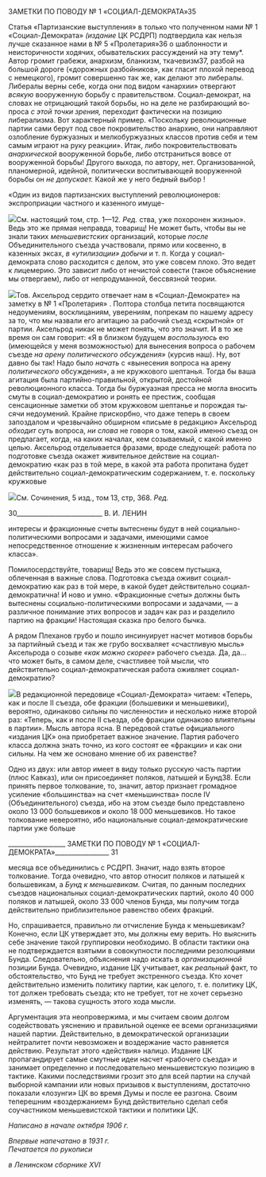ЗАМЕТКИ ПО ПОВОДУ № 1 «СОЦИАЛ-ДЕМОКРАТА»35

Статья «Партизанские выступления» в только что полученном нами № 1 «Социал-Демократа» _(издание_ ЦК РСДРП) подтвердила как нельзя лучше сказанное нами в № 5 «Пролетария»36 о шаблонности и неисторичности ходячих, обывательских рассужде­ний на эту тему*. Автор громит грабежи, анархизм, бланкизм, ткачевизм37, разбой на большой дороге («дорожных разбойников», как гласит плохой перевод с немецкого), громит совершенно так же, как делают это либералы. Либералы верны себе, когда они под видом «анархии» отвергают _всякую_ вооруженную борьбу с правительством. Соци­ал-демократ, на словах не отрицающий такой борьбы, но на деле не разбирающий во­проса _с этой точки зрения,_ переходит фактически на позицию либерализма. Вот харак­терный пример. «Поскольку революционные партии сами берут под свое покровитель­ство анархию, они направляют озлобление буржуазных и мелкобуржуазных классов против себя и тем самым играют на руку реакции». Итак, либо покровительствовать _анархической_ вооруженной борьбе, либо отстраниться вовсе от вооруженной борьбы! Другого выхода, по автору, нет. Организованной, планомерной, идейной, политически воспитывающей вооруженной борьбы он _не допускает._ Какой же у него бедный выбор !

«Один из видов партизанских выступлений революционеров: экспроприации частно­го и казенного имуще-

![](file:///C:/Users/bot32/AppData/Local/Temp/msohtmlclip1/01/clip_image001.png)См. настоящий том, стр. 1—12. _Ред._
ства, уже похоронен жизнью». Ведь это же прямая неправда, товарищ! Не может быть, чтобы вы не знали таких _меньшевистских_ организаций, которые _после_ Объединитель­ного съезда участвовали, прямо или косвенно, в казенных эксах, _в «утилизации» добы­чи_ и т. п. Когда у социал-демократа слово расходится с делом, это уже совсем плохо. Это ведет к лицемерию. Это зависит либо от нечистой совести (такое объяснение мы отвергаем), либо от непродуманной, бессвязной теории.

![](file:///C:/Users/bot32/AppData/Local/Temp/msohtmlclip1/01/clip_image001.png)Тов. Аксельрод сердито отвечает нам в «Социал-Демократе» на заметку в № 1 «Про­летария» . Полтора столбца петита посвящаются недоумениям, восклицаниям, увере­ниям, попрекам по нашему адресу за то, что мы назвали его агитацию за рабочий съезд «скрытной» от партии. Аксельрод никак не может понять, что это значит. И в то же время он сам говорит: «Я в близком будущем _воспользуюсь_ ею (имеющейся у меня возможностью) для вынесения вопроса о рабочем съезде _на арену политического об­суждения»_ (курсив наш). Ну, вот давно бы так! Надо было _начать_ с «вынесения вопро­са на арену _политического_ обсуждения», а не кружкового шептанья. Тогда бы ваша агитация была партийно-правильной, открытой, достойной революционного класса. Тогда бы буржуазная пресса не могла вносить смуты в социал-демократию и ронять ее престиж, сообщая сенсационные заметки об этом кружковом шептанье и порождая ты­сячи недоумений. Крайне прискорбно, что даже теперь в своем запоздалом и чрезвы­чайно обширном «письме в редакцию» Аксельрод _обходит_ суть вопроса, _ни слова_ не говоря о том, какой именно съезд он предлагает, когда, на каких началах, кем созывае­мый, с какой именно целью. Аксельрод отделывается фразами, вроде следующей: рабо­та по подготовке съезда окажет живительное действие на социал-демократию «как раз в той мере, в какой эта работа пропитана будет действительно социал-демократическим содержанием, т. е. поскольку кружковые

![](file:///C:/Users/bot32/AppData/Local/Temp/msohtmlclip1/01/clip_image002.png)См. Сочинения, 5 изд., том 13, стр, 368. _Ред._

  

30___________________________ В. И. ЛЕНИН

интересы и фракционные счеты вытеснены будут в ней социально-политическими во­просами и задачами, имеющими самое непосредственное отношение к жизненным ин­тересам рабочего класса».

Помилосердствуйте, товарищ! Ведь это же совсем пустышка, облеченная в важные слова. Подготовка съезда оживит социал-демократию как раз в той мере, в какой будет действительно социал-демократична! И ново и умно. «Фракционные счеты» должны быть вытеснены социально-политическими вопросами и задачами, — а различное по­нимание этих вопросов и задач как раз и разделило партию на фракции! Настоящая сказка про белого бычка.

А рядом Плеханов грубо и пошло инсинуирует насчет мотивов борьбы за партийный съезд и так же грубо восхваляет «счастливую мысль» Аксельрода о созыве _«как можно скорее»_ рабочего съезда. Да, да... что может быть, в самом деле, счастливее той мысли, что действительно социал-демократическая работа оживляет социал-демократию?

![](file:///C:/Users/bot32/AppData/Local/Temp/msohtmlclip1/01/clip_image003.png)В редакционной передовице «Социал-Демократа» читаем: «Теперь, как и после II съезда, обе фракции (большевики и меньшевики), вероятно, одинаково сильны по чис­ленности» и несколько ниже второй раз: «Теперь, как и после II съезда, обе фракции одинаково влиятельны в партии». Мысль автора ясна. В передовой статье официально­го «издания ЦК» она приобретает важное значение. Партия рабочего класса должна знать точно, из кого состоят ее «фракции» и как они сильны. На чем же основано мне­ние об их равенстве?

Одно из двух: или автор имеет в виду только русскую часть партии (плюс Кавказ), или он присоединяет поляков, латышей и Бунд38. Если принять первое толкование, то, значит, автор признает громадное усиление «большинства» на счет «меньшинства» по­сле IV (Объединительного) съезда, ибо на этом съезде было представлено около 13 000 большевиков и около 18 000 меньшевиков. Но такое толкование невероятно, ибо на­циональные социал-демократические партии уже больше

  

__________________ ЗАМЕТКИ ПО ПОВОДУ № 1 «СОЦИАЛ-ДЕМОКРАТА»_________________ 31

месяца все объединились с РСДРП. Значит, надо взять второе толкование. Тогда оче­видно, что автор относит поляков и латышей к большевикам, а _Бунд к меньшевикам._ Считая, по данным последних съездов национальных социал-демократических партий, около 40 000 поляков и латышей, около 33 000 членов Бунда, мы получим тогда дейст­вительно приблизительное равенство обеих фракций.

Но, спрашивается, правильно ли отчисление Бунда к меньшевикам? Конечно, если ЦК утверждает это, мы должны ему верить. Но выяснить себе значение такой группи­ровки необходимо. В области тактики она не подтверждается взятыми в совокупности последними резолюциями Бунда. Следовательно, объяснения надо искать в _организа­ционной_ позиции Бунда. Очевидно, издание ЦК учитывает, как _реальный_ факт, то об­стоятельство, что Бунд не требует экстренного съезда. Кто хочет действительно изме­нить политику партии, как целого, т. е. политику ЦК, тот должен требовать съезда; кто не требует, тот не хочет серьезно изменять, — такова сущность этого хода мысли.

Аргументация эта неопровержима, и мы считаем своим долгом содействовать уяс­нению и правильной оценке ее всеми организациями нашей партии. Действительно, в демократической организации нейтралитет почти невозможен и воздержание часто равняется действию. Результат этого «действия» налицо. Издание ЦК пропагандирует самые смутные идеи насчет «рабочего съезда» и занимает определенно и последова­тельно меньшевистскую позицию в тактике. Какими последствиями грозит это для всей партии на случай выборной кампании или новых призывов к выступлениям, достаточно показали «лозунги» ЦК во время Думы и после ее разгона. Своим теперешним «воз­держанием» Бунд действительно сделал себя соучастником меньшевистской тактики и политики ЦК.

_Написано в начале октября 1906 г._

_Впервые напечатано в 1931 г.                                                             Печатается по рукописи_

_в Ленинском сборнике_ _XVI_